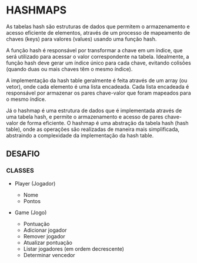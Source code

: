 # HASHMAPS

As tabelas hash são estruturas de dados que permitem o armazenamento e acesso eficiente de elementos, através de um processo de mapeamento de chaves (keys) para valores (values) usando uma função hash.

A função hash é responsável por transformar a chave em um índice, que será utilizado para acessar o valor correspondente na tabela. Idealmente, a função hash deve gerar um índice único para cada chave, evitando colisões (quando duas ou mais chaves têm o mesmo índice).

A implementação da hash table geralmente é feita através de um array (ou vetor), onde cada elemento é uma lista encadeada. Cada lista encadeada é responsável por armazenar os pares chave-valor que foram mapeados para o mesmo índice.

Já o hashmap é uma estrutura de dados que é implementada através de uma tabela hash, e permite o armazenamento e acesso de pares chave-valor de forma eficiente. O hashmap é uma abstração da tabela hash (hash table), onde as operações são realizadas de maneira mais simplificada, abstraindo a complexidade da implementação da hash table.

## DESAFIO

### CLASSES

- Player (Jogador)
    - Nome
    - Pontos

- Game (Jogo)
    - Pontuação
    - Adicionar jogador
    - Remover jogador
    - Atualizar pontuação
    - Listar jogadores (em ordem decrescente)
    - Determinar vencedor